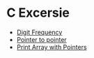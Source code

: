 # C Excersie


- [Digit Frequency](https://github.com/balaji303/Wolverine/blob/master/test.c)
- [Pointer to pointer](https://github.com/balaji303/C-Exercise/blob/master/Pointer2pointer.c)
- [Print Array with Pointers](https://github.com/balaji303/C-Exercise/blob/master/printArraywithPointers.c)

